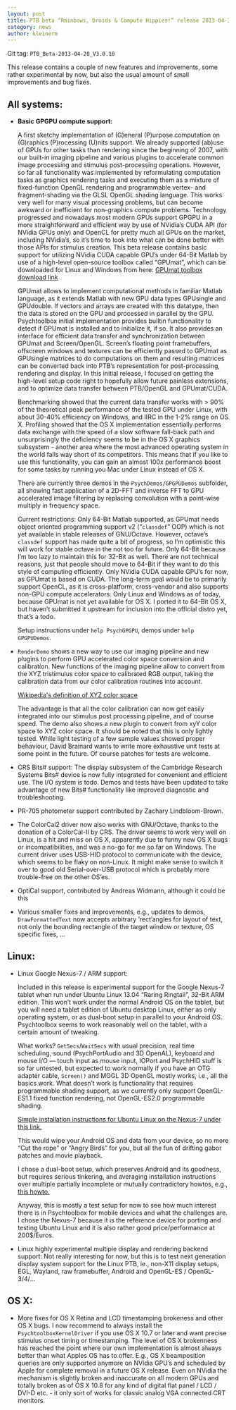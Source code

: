 ```yaml
---
layout: post
title: PTB beta “Rainbows, Droids & Compute Hippies!” release 2013-04-20
category: news
author: kleinerm
---
```


Git tag: `PTB_Beta-2013-04-20_V3.0.10`

This release contains a couple of new features and improvements, some rather experimental by now, but also the usual amount of small improvements and bug fixes.

All systems:
------------

-   **Basic GPGPU compute support:**

    A first sketchy implementation of (G)eneral (P)urpose computation on
    (G)raphics (P)rocessing (U)nits support. We already supported (ab)use of
    GPUs for other tasks than rendering since the beginning of 2007, with our
    built-in imaging pipeline and various plugins to accelerate common image
    processing and stimulus post-processing operations. However, so far all
    functionality was implemented by reformulating computation tasks as
    graphics rendering tasks and executing them as a mixture of fixed-function
    OpenGL rendering and programmable vertex- and fragment-shading via the GLSL
    OpenGL shading language. This works very well for many visual processing
    problems, but can become awkward or inefficient for non-graphics compute
    problems. Technology progressed and nowadays most modern GPUs support GPGPU
    in a more straightforward and efficient way by use of NVidia’s CUDA API
    (for NVidia GPUs only) and OpenCL for pretty much all GPUs on the market,
    including NVidia’s, so it’s time to look into what can be done better with
    those APIs for stimulus creation. This beta release contains basic support
    for utilizing NVidia CUDA capable GPU’s under 64-Bit Matlab by use of a
    high-level open-source toolbox called “GPUmat”, which can be downloaded for
    Linux and Windows from here: [GPUmat toolbox download link](http://sourceforge.net/projects/gpumat)

    GPUmat allows to implement computational methods in familiar Matlab language,
    as it extends Matlab with new GPU data types GPUsingle and GPUdouble. If
    vectors and arrays are created with this datatype, then the data is stored on
    the GPU and processed in parallel by the GPU. Psychtoolbox initial
    implementation provides builtin functionality to detect if GPUmat is installed
    and to initialize it, if so. It also provides an interface for efficient data
    transfer and synchronization between GPUmat and Screen/OpenGL. Screen’s
    floating point framebuffers, offscreen windows and textures can be efficiently
    passed to GPUmat as GPUsingle matrices to do computations on them and resulting
    matrices can be converted back into PTB’s representation for post-processing,
    rendering and display. In this initial release, I focused on getting the
    high-level setup code right to hopefully allow future painless extensions, and
    to optimize data transfer between PTB/OpenGL and GPUmat/CUDA.

    Benchmarking showed that the current data transfer works with \> 90% of the
    theoretical peak performance of the tested GPU under Linux, with about 30-40%
    efficiency on Windows, and IIRC in the 1-2% range on OS X. Profiling showed that
    the OS X implementation essentially performs data exchange with the speed of a
    slow software fall-back path and unsurprisingly the deficiency seems to be in
    the OS X graphics subsystem - another area where the most advanced operating
    system in the world falls way short of its competitors. This means that if you
    like to use this functionality, you can gain an almost 100x performance boost
    for some tasks by running you Mac under Linux instead of OS X.

    There are currently three demos in the `PsychDemos/GPGPUDemos` subfolder, all
    showing fast application of a 2D-FFT and inverse FFT to GPU accelerated image
    filtering by replacing convolution with a point-wise multiply in frequency
    space.

    Current restrictions: Only 64-Bit Matlab supported, as GPUmat needs object
    oriented programming support v2 (“`classdef`” OOP) which is not yet available in
    stable releases of GNU/Octave. However, octave’s `classdef` support has made
    quite a bit of progress, so I’m optimistic this will work for stable octave in
    the not too far future. Only 64-Bit because I’m too lazy to maintain this for
    32-Bit as well. There are not technical reasons, just that people should move
    to 64-Bit if they want to do this style of computing efficiently. Only NVidia
    CUDA capable GPU’s for now, as GPUmat is based on CUDA. The long-term goal
    would be to primarily support OpenCL, as it is cross-platform, cross-vendor and
    also supports non-GPU compute accelerators. Only Linux and Windows as of today,
    because GPUmat is not yet available for OS X. I ported it to 64-Bit OS X, but
    haven’t submitted it upstream for inclusion into the official distro yet,
    that’s a todo.

    Setup instructions under `help PsychGPGPU`, demos under `help GPGPUDemos`.

-   `RenderDemo` shows a new way to use our imaging pipeline and new plugins to
    perform GPU accelerated color space conversion and calibration. New
    functions of the imaging pipeline allow to convert from the XYZ tristimulus
    color space to calibrated RGB output, taking the calibration data from our
    color calibration routines into account.

    [Wikipedia's definition of XYZ color space](http://en.wikipedia.org/wiki/CIE_1931_color_space)

    The advantage is that all the color calibration can now get easily integrated
    into our stimulus post processing pipeline, and of course speed. The demo also
    shows a new plugin to convert from xyY color space to XYZ color space. It should
    be noted that this is only lightly tested. While light testing of a few sample
    values showed proper behaviour, David Brainard wants to write more exhaustive
    unit tests at some point in the future. Of course patches for tests are
    welcome.

-   CRS Bits\# support: The display subsystem of the Cambridge Research Systems
    Bits\# device is now fully integrated for convenient and efficient use. The
    I/O system is todo. Demos and tests have been updated to take advantage of
    new Bits\# functionality like improved diagnostic and troubleshooting.

-   PR-705 photometer support contributed by Zachary Lindbloom-Brown.

-   The ColorCal2 driver now also works with GNU/Octave, thanks to the donation
    of a ColorCal-II by CRS. The driver seems to work very well on Linux, is a
    hit and miss on OS X, apparently due to funny new OS X bugs or
    incompatibilities, and was a no-go for me so far on Windows. The current
    driver uses USB-HID protocol to communicate with the device, which seems to
    be flaky on non-Linux. It might make sense to switch it over to good old
    Serial-over-USB protocol which is probably more trouble-free on the other
    OS’es.

-   OptiCal support, contributed by Andreas Widmann, although it could be this

-   Various smaller fixes and improvements, e.g., updates to demos,
    `DrawFormattedText` now accepts arbitrary ’rect’angles for layout of text,
    not only the bounding rectangle of the target window or texture, OS
    specific fixes, …

Linux:
------

-   Linux Google Nexus-7 / ARM support:

    Included in this release is experimental support for the Google Nexus-7 tablet
    when run under Ubuntu Linux 13.04 “Raring Ringtail”, 32-Bit ARM edition. This
    won’t work under the normal Android OS on the tablet, but you will need a
    tablet edition of Ubuntu desktop Linux, either as only operating system, or as
    dual-boot setup in parallel to your Android OS. Psychtoolbox seems to work
    reasonably well on the tablet, with a certain amount of tweaking.

    What works? `GetSecs`/`WaitSecs` with usual precision, real time scheduling, sound
    (PsychPortAudio and 3D OpenAL), keyboard and mouse I/O — touch input as mouse
    input, IOPort and PsychHID stuff is so far untested, but expected to work
    normally if you have an OTG adapter cable, `Screen()` and MOGL 3D OpenGL mostly
    works, i.e., all the basics work. What doesn’t work is functionality that
    requires programmable shading support, as we currently only support
    OpenGL-ES1.1 fixed function rendering, not OpenGL-ES2.0 programmable shading.

    [Simple installation instructions for Ubuntu Linux on the Nexus-7 under this link.](https://wiki.ubuntu.com/Nexus7)

    This would wipe your Android OS and data from your device, so no more “Cut the
    rope” or “Angry Birds” for you, but all the fun of drifting gabor patches and
    movie playback.

    I chose a dual-boot setup, which preserves Android and its goodness, but
    requires serious tinkering, and averaging installation instructions over
    multiple partially incomplete or mutually contradictory howtos, e.g.,
    [this howto.](http://forum.xda-developers.com/showthread.php?t=2011403)

    Anyway, this is mostly a test setup for now to see how much interest there is
    in Psychtoolbox for mobile devices and what the challenges are. I chose the
    Nexus-7 because it is the reference device for porting and testing Ubuntu Linux
    and it is also rather good price/performance at 200\$/Euros.

-   Linux highly experimental multiple display and rendering backend support:
    Not really interesting for now, but this is to test next generation display
    system support for the Linux PTB, ie., non-X11 display setups, EGL,
    Wayland, raw framebuffer, Android and OpenGL-ES / OpenGL-3/4/…

OS X:
-----

-   More fixes for OS X Retina and LCD timestamping brokeness and other OS X
    bugs. I now recommend to always install the `PsychtoolboxKernelDriver` if you
    use OS X 10.7 or later and want precise stimulus onset timing or
    timestamping. The level of OS X brokenness has reached the point where our
    own implementation is almost always better than what Apples OS has to
    offer. E.g., OS X beamposition queries are only supported anymore on NVidia
    GPU’s and scheduled by Apple for complete removal in a future OS X release.
    Even on NVidia the mechanism is slightly broken and inaccurate on all
    modern GPUs and totally broken as of OS X 10.8 for any kind of digital flat
    panel / LCD / DVI-D etc. - it only sort of works for classic analog VGA
    connected CRT monitors.

